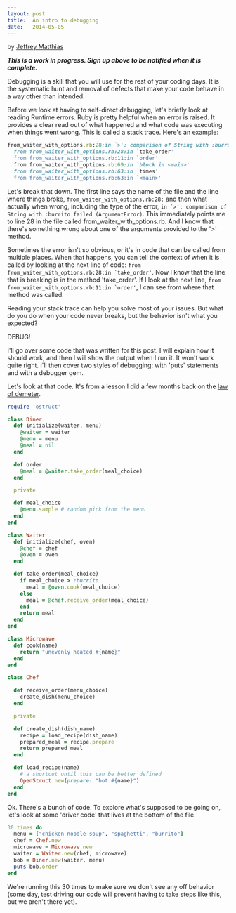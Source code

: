 ```yaml
---
layout: post
title:  An intro to debugging
date:   2014-05-05
---
```

by [Jeffrey Matthias][jeffrey matthias]

***This is a work in progress. Sign up above to be notified when it is complete.***

Debugging is a skill that you will use for the rest of your coding days. It is the systematic hunt and removal of defects that make your code behave in a way other than intended.

Before we look at having to self-direct debugging, let's briefly look at reading Runtime errors. Ruby is pretty helpful when an error is raised. It provides a clear read out of what happened and what code was executing when things went wrong. This is called a stack trace. Here's an example:

```ruby
from_waiter_with_options.rb:28:in `>': comparison of String with :burrito failed (ArgumentError)
  from from_waiter_with_options.rb:28:in `take_order'
  from from_waiter_with_options.rb:11:in `order'
  from from_waiter_with_options.rb:69:in `block in <main>'
  from from_waiter_with_options.rb:63:in `times'
  from from_waiter_with_options.rb:63:in `<main>'
```

Let's break that down. The first line says the name of the file and the line where things broke, ```from_waiter_with_options.rb:28:``` and then what actually when wrong, including the type of the error, ```in `>': comparison of String with :burrito failed (ArgumentError)```. This immediately points me to line 28 in the file called from_waiter_with_options.rb. And I know that there's something wrong about one of the arguments provided to the '>' method.

Sometimes the error isn't so obvious, or it's in code that can be called from multiple places. When that happens, you can tell the context of when it is called by looking at the next line of code: ```from from_waiter_with_options.rb:28:in `take_order'```. Now I know that the line that is breaking is in the method 'take_order'. If I look at the next line, ```from from_waiter_with_options.rb:11:in `order'```, I can see from where that method was called.

Reading your stack trace can help you solve most of your issues. But what do you do when your code never breaks, but the behavior isn't what you expected?

DEBUG!

I'll go over some code that was written for this post. I will explain how it should work, and then I will show the output when I run it. It won't work quite right. I'll then cover two styles of debugging: with 'puts' statements and with a debugger gem.

Let's look at that code. It's from a lesson I did a few months back on the [law of demeter][law of demeter].

```ruby
require 'ostruct'

class Diner
  def initialize(waiter, menu)
    @waiter = waiter
    @menu = menu
    @meal = nil
  end

  def order
    @meal = @waiter.take_order(meal_choice)
  end

  private

  def meal_choice
    @menu.sample # random pick from the menu
  end
end

class Waiter
  def initialize(chef, oven)
    @chef = chef
    @oven = oven
  end

  def take_order(meal_choice)
    if meal_choice > :burrito
      meal = @oven.cook(meal_choice)
    else
      meal = @chef.receive_order(meal_choice)
    end
    return meal
  end
end

class Microwave
  def cook(name)
    return "unevenly heated #{name}"
  end
end

class Chef

  def receive_order(menu_choice)
    create_dish(menu_choice)
  end

  private

  def create_dish(dish_name)
    recipe = load_recipe(dish_name)
    prepared_meal = recipe.prepare
    return prepared_meal
  end

  def load_recipe(name)
    # a shortcut until this can be better defined
    OpenStruct.new(prepare: "hot #{name}")
  end
end
```

Ok. There's a bunch of code. To explore what's supposed to be going on, let's look at some 'driver code' that lives at the bottom of the file.

```ruby
30.times do
  menu = ["chicken noodle soup", "spaghetti", "burrito"]
  chef = Chef.new
  microwave = Microwave.new
  waiter = Waiter.new(chef, microwave)
  bob = Diner.new(waiter, menu)
  puts bob.order
end
```

We're running this 30 times to make sure we don't see any off behavior (some day, test driving our code will prevent having to take steps like this, but we aren't there yet).





[jeffrey matthias]: http://twitter.com/idlehands
[law of demeter]: http://en.wikipedia.org/wiki/Law_of_Demeter